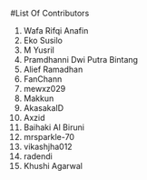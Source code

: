 #List Of Contributors

1. Wafa Rifqi Anafin
2. Eko Susilo
3. M Yusril
4. Pramdhanni Dwi Putra Bintang
5. Alief Ramadhan
6. FanChann
7. mewxz029
8. Makkun
9. AkasakaID
10. Axzid
11. Baihaki Al Biruni
12. mrsparkle-70
13. vikashjha012
14. radendi
15. Khushi Agarwal

